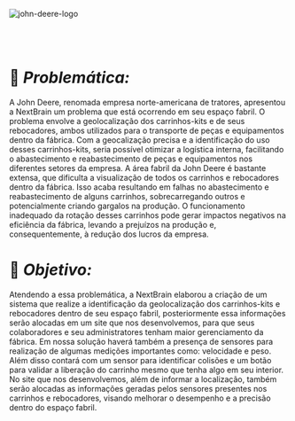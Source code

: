 ![john-deere-logo](https://github.com/user-attachments/assets/5fb83df6-6970-4fb6-b4df-c77b3a8f7dc0)
<br>
<br>
<br>
<br>

# 🚜 *Problemática:*

  A John Deere, renomada empresa norte-americana de tratores, apresentou a NextBrain um problema que está ocorrendo em seu espaço fabril. O problema envolve a geolocalização dos carrinhos-kits e de seus rebocadores, ambos utilizados para o transporte de peças e equipamentos dentro da fábrica. Com a geocalização precisa e a identificação do uso desses carrinhos-kits, seria possível otimizar a logística interna, facilitando o abastecimento e reabastecimento de peças e equipamentos nos diferentes setores da empresa.
  A área fabril da John Deere é bastante extensa, que dificulta a visualização de todos os carrinhos e rebocadores dentro da fábrica. Isso acaba resultando em falhas no abastecimento e reabastecimento de alguns carrinhos, sobrecarregando outros e potencialmente criando gargalos na produção. O funcionamento inadequado da rotação desses carrinhos pode gerar impactos negativos na eficiência da fábrica, levando a prejuízos na produção e, consequentemente, à redução dos lucros da empresa.
<br>

# 🚜 *Objetivo:*

  Atendendo a essa problemática, a NextBrain elaborou a criação de um sistema que realize a identificação da geolocalização dos carrinhos-kits e rebocadores dentro de seu espaço fabril, posteriormente essa informações serão alocadas em um site que nos desenvolvemos, para que seus colaboradores e seu administratores tenham maior gerenciamento da fábrica. 
  Em nossa solução haverá também a presença de sensores para realização de algumas medições importantes como: velocidade e peso. Além disso contará com um sensor para identificar colisões e um botão para validar a liberação do carrinho mesmo que tenha algo em seu interior. 
  No site que nos desenvolvemos, além de informar a localização, também serão alocadas as informações geradas pelos sensores presentes nos carrinhos e rebocadores, visando melhorar o desempenho e a precisão dentro do espaço fabril.
